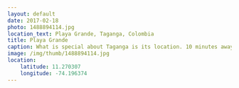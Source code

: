 ```yaml
---
layout: default
date: 2017-02-18
photo: 1488894114.jpg
location_text: Playa Grande, Taganga, Colombia
title: Playa Grande
caption: What is special about Taganga is its location. 10 minutes away from the big (and nice) city of Santa Marta and still you fill lost in nature there with that small bay.
image: /img/thumb/1488894114.jpg
location:
    latitude: 11.270307
    longitude: -74.196374
---
```

